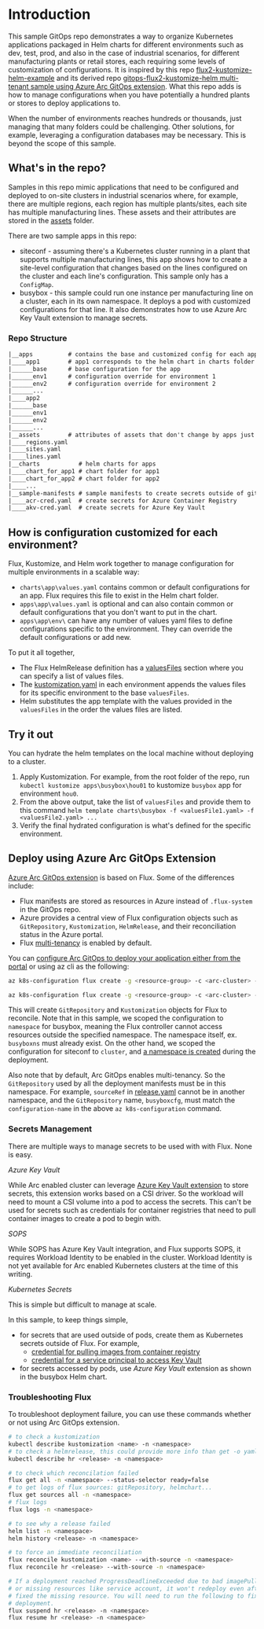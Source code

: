 # Introduction

This sample GitOps repo demonstrates a way to organize Kubernetes applications packaged in Helm charts for different environments
 such as dev, test, prod, and also in the case of industrial scenarios, for different manufacturing plants or retail stores,
 each requiring some levels of customization of configurations. It is inspired by this repo
 [flux2-kustomize-helm-example](https://github.com/fluxcd/flux2-kustomize-helm-example/tree/main)
 and its derived repo [gitops-flux2-kustomize-helm multi-tenant sample using Azure Arc GitOps extension](https://github.com/Azure/gitops-flux2-kustomize-helm-mt).
 What this repo adds is how to manage configurations
 when you have potentially a hundred plants or stores to deploy applications to.

When the number of environments reaches hundreds or thousands, just managing that many folders could be
 challenging. Other solutions, for example, leveraging a configuration databases may be necessary. This is beyond the scope of this sample.

## What's in the repo?

Samples in this repo mimic applications that need to be configured and
 deployed to on-site clusters in industrial scenarios where, for example,
 there are multiple regions, each region has multiple plants/sites, each
 site has multiple manufacturing lines. These assets and their attributes
 are stored in the [assets](./assets/) folder.

There are two sample apps in this repo:

- siteconf - assuming there's a Kubernetes cluster running in a plant that
 supports multiple manufacturing lines, this app shows how to create a
 site-level configuration that changes based on the lines configured on the
 cluster and each line's configuration. This sample only has a `ConfigMap`.
- busybox - this sample could run one instance per manufacturing line on a cluster,
 each in its own namespace. It deploys a pod with customized configurations
 for that line. It also demonstrates how to use Azure Arc Key Vault extension
 to manage secrets.

### Repo Structure

```txt
|__apps          # contains the base and customized config for each app 
|____app1        # app1 corresponds to the helm chart in charts folder
|______base      # base configuration for the app
|______env1      # configuration override for environment 1 
|______env2      # configuration override for environment 2
|______...
|____app2
|______base
|______env1
|______env2
|______...
|__assets        # attributes of assets that don't change by apps just an example
|____regions.yaml 
|____sites.yaml   
|____lines.yaml
|__charts           # helm charts for apps
|____chart_for_app1 # chart folder for app1
|____chart_for_app2 # chart folder for app2
|____...
|__sample-manifests # sample manifests to create secrets outside of gitops
|____acr-cred.yaml  # create secrets for Azure Container Registry
|____akv-cred.yaml  # create secrets for Azure Key Vault
```

## How is configuration customized for each environment?

Flux, Kustomize, and Helm work together to manage configuration for
multiple environments in a scalable way:

- `charts\app\values.yaml` contains common or default configurations for an app.
 Flux requires this file to exist in the Helm chart folder.
- `apps\app\values.yaml` is optional and can also contain common or default
 configurations that you don't want to put in the chart.
- `apps\app\env\` can have any number of values yaml files to define configurations
 specific to the environment. They can override the default configurations or add
 new.

To put it all together,

- The Flux HelmRelease definition has a [valuesFiles](./apps/busybox/base/release.yaml#L19)
 section where you can specify a list of values files.
- The [kustomization.yaml](./apps/busybox/dev/kustomization.yaml) in each environment
 appends the values files for its specific environment to the base `valuesFiles`.
- Helm substitutes the app template with the values provided in the `valuesFiles`
 in the order the values files are listed.

## Try it out

You can hydrate the helm templates on the local machine without deploying to a cluster.

1. Apply Kustomization. For example, from the root folder of the repo,
 run `kubectl kustomize apps\busybox\hou01` to kustomize `busybox` app for environment
 `hou0`.
1. From the above output, take the list of `valuesFiles` and provide them to this
 command `helm template charts\busybox -f <valuesFile1.yaml> -f <valuesFile2.yaml> ...`
1. Verify the final hydrated configuration is what's defined for the specific environment.

## Deploy using Azure Arc GitOps Extension

[Azure Arc GitOps extension](https://learn.microsoft.com/en-us/azure/azure-arc/kubernetes/tutorial-use-gitops-flux2?tabs=azure-cli)
 is based on Flux. Some of the differences include:

- Flux manifests are stored as resources in Azure instead of `.flux-system`
 in the GitOps repo.
- Azure provides a central view of Flux configuration objects such as
 `GitRepository`, `Kustomization`, `HelmRelease`, and their reconciliation status
 in the Azure portal.
- Flux [multi-tenancy](https://learn.microsoft.com/en-us/azure/azure-arc/kubernetes/conceptual-gitops-flux2#multi-tenancy) is enabled by default.

You can [configure Arc GitOps to deploy your application either from the portal](https://learn.microsoft.com/en-us/azure/azure-arc/kubernetes/tutorial-use-gitops-flux2?tabs=azure-portal#apply-a-flux-configuration)
 or using az cli as the following:

```bash
az k8s-configuration flux create -g <resource-group> -c <arc-cluster> -n <configuration-name> --namespace busyboxns -t connectedClusters --scope namespace -u <url-to-this-repo> --branch main --kustomization name=<kustomization-name> path=./apps/busybox/<environment-name> prune=false --https-user <git-username> --https-key <git-password>

az k8s-configuration flux create -g <resource-group> -c <arc-cluster> -n <configuration-name> -t connectedClusters --scope cluster -u <url-to-this-cluster> --branch main --kustomization name=<kustomization-name> path=./apps/siteconf/<environment-name> prune=false --https-user <git-username> --https-key <git-password>
```

This will create `GitRepository` and `Kustomization` objects for Flux to
 reconcile. Note that in this sample, we scoped the configuration to `namespace`
 for busybox, meaning the Flux controller cannot access resources outside the
 specified namespace. The namespace itself, ex. `busyboxns` must already exist.
 On the other hand, we scoped the configuration for siteconf to `cluster`,
 and [a namespace is created](./apps/siteconf/base/kustomization.yaml#L5) during the deployment.

Also note that by default, Arc GitOps enables multi-tenancy. So the `GitRepository`
 used by all the deployment manifests must be in this namespace. For example,
 `sourceRef` in [release.yaml](./apps/busybox/base/release.yaml#L16) cannot be in
 another namespace, and the `GitRepository` name, `busyboxcfg`, must match the
 `configuration-name` in the above `az k8s-configuration` command.

### Secrets Management

There are multiple ways to manage secrets to be used with with Flux. None is easy.

_Azure Key Vault_

While Arc enabled cluster can leverage [Azure Key Vault extension](https://learn.microsoft.com/en-us/azure/azure-arc/kubernetes/tutorial-akv-secrets-provider) to store secrets,
 this extension works based on a CSI driver. So the workload will need to mount
 a CSI volume into a pod to access the secrets. This can't be used for secrets
 such as credentials for container registries that need to pull container
 images to create a pod to begin with.

_SOPS_

While SOPS has Azure Key Vault integration, and Flux supports SOPS, it requires
 Workload Identity to be enabled in the cluster. Workload Identity is not yet
 available for Arc enabled Kubernetes clusters at the time of this writing.

_Kubernetes Secrets_

This is simple but difficult to manage at scale.

In this sample, to keep things simple,

- for secrets that are used outside of pods, create them as Kubernetes secrets outside
 of Flux. For example,
  - [credential for pulling images from container registry](./sample-manifests/acr-cred.yaml)
  - [credential for a service principal to access Key Vault](./sample-manifests/akv-cred.yaml)
- for secrets accessed by pods, use _Azure Key Vault_ extension as shown
 in the busybox Helm chart.

### Troubleshooting Flux

To troubleshoot deployment failure, you can use these commands whether or
 not using Arc GitOps extension.

```bash
# to check a kustomization
kubectl describe kustomization <name> -n <namespace>
# to check a helmrelease, this could provide more info than get -o yaml
kubectl describe hr <release> -n <namespace>

# to check which reconcilation failed
flux get all -n <namespace> --status-selector ready=false
# to get logs of flux sources: gitRepository, helmchart...
flux get sources all -n <namespace>
# flux logs
flux logs -n <namespace> 

# to see why a release failed 
helm list -n <namespace>
helm history <release> -n <namespace>

# to force an immediate reconciliation
flux reconcile kustomization <name> --with-source -n <namespace>
flux reconcile hr <release> --with-source -n <namespace>

# If a deployment reached ProgressDeadlineExceeded due to bad imagePullCredential
# or missing resources like service account, it won't redeploy even after you
# fixed the missing resource. You will need to run the following to fix the
# deployment.
flux suspend hr <release> -n <namespace>
flux resume hr <release> -n <namespace>
```
